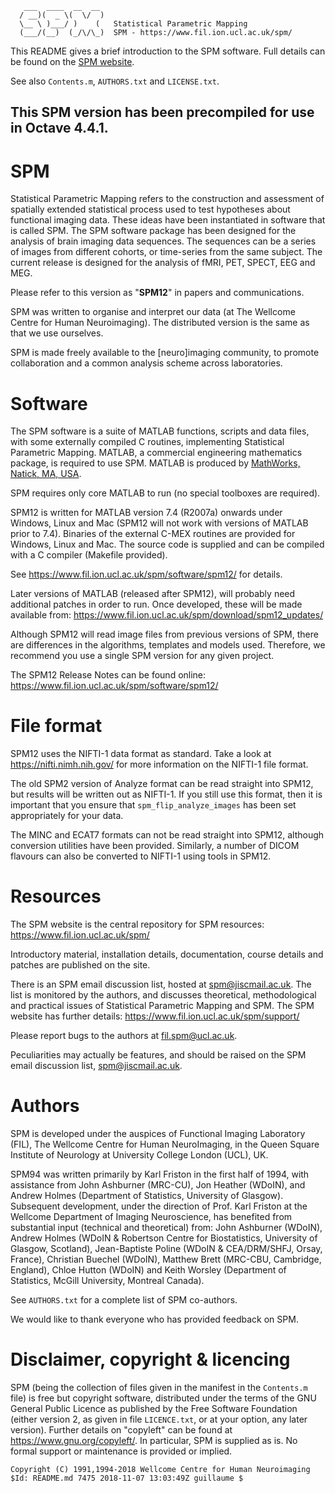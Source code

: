 ```
   ___  ____  __  __
  / __)(  _ \(  \/  )  
  \__ \ )___/ )    (   Statistical Parametric Mapping
  (___/(__)  (_/\/\_)  SPM - https://www.fil.ion.ucl.ac.uk/spm/
```
 
This README gives a brief introduction to the SPM software. Full details can be found
on the [SPM website](https://www.fil.ion.ucl.ac.uk/spm/).
 
See also `Contents.m`, `AUTHORS.txt` and `LICENSE.txt`.

## This SPM version has been precompiled for use in Octave 4.4.1.

# SPM
 
Statistical Parametric Mapping refers to the construction and assessment of spatially
extended statistical process used to test hypotheses about functional imaging data.
These ideas have been instantiated in software that is called SPM.  The SPM software
package has been designed for the analysis of brain imaging data sequences.  The
sequences can be a series of images from different cohorts, or time-series from the
same subject.  The current release is designed for the analysis of fMRI, PET, SPECT,
EEG and MEG.

Please refer to this version as "**SPM12**" in papers and communications.

SPM was written to organise and interpret our data (at The Wellcome Centre for Human
Neuroimaging).  The distributed version is the same as that we use ourselves.

SPM is made freely available to the [neuro]imaging community, to promote
collaboration and a common analysis scheme across laboratories.

# Software

The SPM software is a suite of MATLAB functions, scripts and data files, with some
externally compiled C routines, implementing Statistical Parametric Mapping.  MATLAB,
a commercial engineering mathematics package, is required to use SPM.  MATLAB is
produced by [MathWorks, Natick, MA, USA](https://www.mathworks.com/).

SPM requires only core MATLAB to run (no special toolboxes are required).

SPM12 is written for MATLAB version 7.4 (R2007a) onwards under Windows, Linux and Mac
(SPM12 will not work with versions of MATLAB prior to 7.4).  Binaries of the external
C-MEX routines are provided for Windows, Linux and Mac.  The source code is supplied
and can be compiled with a C compiler (Makefile provided).

See https://www.fil.ion.ucl.ac.uk/spm/software/spm12/ for details.

Later versions of MATLAB (released after SPM12), will probably need additional
patches in order to run.  Once developed, these will be made available from:
https://www.fil.ion.ucl.ac.uk/spm/download/spm12_updates/

Although SPM12 will read image files from previous versions of SPM, there are
differences in the algorithms, templates and models used.  Therefore, we recommend
you use a single SPM version for any given project.

The SPM12 Release Notes can be found online: 
https://www.fil.ion.ucl.ac.uk/spm/software/spm12/

# File format

SPM12 uses the NIFTI-1 data format as standard.  Take a look at
https://nifti.nimh.nih.gov/ for more information on the NIFTI-1 file format.

The old SPM2 version of Analyze format can be read straight into SPM12, but results
will be written out as NIFTI-1.  If you still use this format, then it is important
that you ensure that `spm_flip_analyze_images` has been set appropriately for your
data.

The MINC and ECAT7 formats can not be read straight into SPM12, although conversion
utilities have been provided.  Similarly, a number of DICOM flavours can also be
converted to NIFTI-1 using tools in SPM12.

# Resources

The SPM website is the central repository for SPM resources:
https://www.fil.ion.ucl.ac.uk/spm/

Introductory material, installation details, documentation, course details and
patches are published on the site.

There is an SPM email discussion list, hosted at <spm@jiscmail.ac.uk>.  The list is
monitored by the authors, and discusses theoretical, methodological and practical
issues of Statistical Parametric Mapping and SPM.  The SPM website has further
details:
https://www.fil.ion.ucl.ac.uk/spm/support/

Please report bugs to the authors at <fil.spm@ucl.ac.uk>.

Peculiarities may actually be features, and should be raised on the SPM  email
discussion list, <spm@jiscmail.ac.uk>.

# Authors

SPM is developed under the auspices of Functional Imaging Laboratory (FIL), The
Wellcome Centre for Human NeuroImaging, in the Queen Square Institute of Neurology at
University College London (UCL), UK.

SPM94 was written primarily by Karl Friston in the first half of 1994, with
assistance from John Ashburner (MRC-CU), Jon Heather (WDoIN), and Andrew Holmes
(Department of Statistics, University of Glasgow).  Subsequent development, under the
direction of Prof. Karl Friston at the Wellcome Department of Imaging Neuroscience,
has benefited from substantial input (technical and theoretical) from: John Ashburner
(WDoIN), Andrew Holmes (WDoIN & Robertson Centre for Biostatistics, University of
Glasgow, Scotland), Jean-Baptiste Poline (WDoIN & CEA/DRM/SHFJ, Orsay, France),
Christian Buechel (WDoIN), Matthew Brett (MRC-CBU, Cambridge, England), Chloe Hutton
(WDoIN) and Keith Worsley (Department of Statistics, McGill University, Montreal
Canada).

See `AUTHORS.txt` for a complete list of SPM co-authors.

We would like to thank everyone who has provided feedback on SPM.

# Disclaimer, copyright & licencing

SPM (being the collection of files given in the manifest in the `Contents.m` file) is
free but copyright software, distributed under the terms of the GNU General Public
Licence as published by the Free Software Foundation (either version 2, as given in
file `LICENCE.txt`, or at your option, any later version).  Further details on
"copyleft" can be found at https://www.gnu.org/copyleft/.  In particular, SPM is
supplied as is.  No formal support or maintenance is provided or implied.

```
Copyright (C) 1991,1994-2018 Wellcome Centre for Human Neuroimaging
$Id: README.md 7475 2018-11-07 13:03:49Z guillaume $
```

